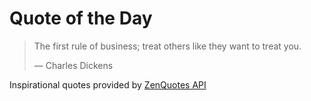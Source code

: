 # Quote of the Day

<!-- QUOTE_START -->
> The first rule of business; treat others like they want to treat you.
>
> — Charles Dickens

Inspirational quotes provided by <a href="https://zenquotes.io/" target="_blank">ZenQuotes API</a>
<!-- QUOTE_END -->
